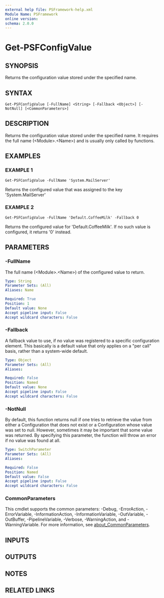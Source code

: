 ```yaml
---
external help file: PSFramework-help.xml
Module Name: PSFramework
online version:
schema: 2.0.0
---
```


# Get-PSFConfigValue

## SYNOPSIS
Returns the configuration value stored under the specified name.

## SYNTAX

```
Get-PSFConfigValue [-FullName] <String> [-Fallback <Object>] [-NotNull] [<CommonParameters>]
```

## DESCRIPTION
Returns the configuration value stored under the specified name.
It requires the full name (\<Module\>.\<Name\>) and is usually only called by functions.

## EXAMPLES

### EXAMPLE 1
```
Get-PSFConfigValue -FullName 'System.MailServer'
```

Returns the configured value that was assigned to the key 'System.MailServer'

### EXAMPLE 2
```
Get-PSFConfigValue -FullName 'Default.CoffeeMilk' -Fallback 0
```

Returns the configured value for 'Default.CoffeeMilk'.
If no such value is configured, it returns '0' instead.

## PARAMETERS

### -FullName
The full name (\<Module\>.\<Name\>) of the configured value to return.

```yaml
Type: String
Parameter Sets: (All)
Aliases: Name

Required: True
Position: 1
Default value: None
Accept pipeline input: False
Accept wildcard characters: False
```

### -Fallback
A fallback value to use, if no value was registered to a specific configuration element.
This basically is a default value that only applies on a "per call" basis, rather than a system-wide default.

```yaml
Type: Object
Parameter Sets: (All)
Aliases:

Required: False
Position: Named
Default value: None
Accept pipeline input: False
Accept wildcard characters: False
```

### -NotNull
By default, this function returns null if one tries to retrieve the value from either a Configuration that does not exist or a Configuration whose value was set to null.
However, sometimes it may be important that some value was returned.
By specifying this parameter, the function will throw an error if no value was found at all.

```yaml
Type: SwitchParameter
Parameter Sets: (All)
Aliases:

Required: False
Position: Named
Default value: False
Accept pipeline input: False
Accept wildcard characters: False
```

### CommonParameters
This cmdlet supports the common parameters: -Debug, -ErrorAction, -ErrorVariable, -InformationAction, -InformationVariable, -OutVariable, -OutBuffer, -PipelineVariable, -Verbose, -WarningAction, and -WarningVariable. For more information, see [about_CommonParameters](http://go.microsoft.com/fwlink/?LinkID=113216).

## INPUTS

## OUTPUTS

## NOTES

## RELATED LINKS
